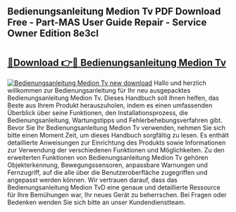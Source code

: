 ## Bedienungsanleitung Medion Tv PDF Download Free - Part-MAS User Guide Repair - Service Owner Edition 8e3cl

# <h2><a href="http://df655od.blite.top/?on=Bedienungsanleitung+Medion+Tv">🔗Download 👉🔴 Bedienungsanleitung Medion Tv</a></h2>

[![Bedienungsanleitung Medion Tv new download](https://i.imgur.com/lujVjoI.png)](http://df655od.blite.top/?on=Bedienungsanleitung+Medion+Tv)
Hallo und herzlich willkommen zur Bedienungsanleitung für Ihr neu ausgepacktes Bedienungsanleitung Medion Tv. Dieses Handbuch soll Ihnen helfen, das Beste aus Ihrem Produkt herauszuholen, indem es einen umfassenden Überblick über seine Funktionen, den Installationsprozess, die Bedienungsanleitung, Wartungstipps und Fehlerbehebungsverfahren gibt. Bevor Sie Ihr Bedienungsanleitung Medion Tv verwenden, nehmen Sie sich bitte einen Moment Zeit, um dieses Handbuch sorgfältig zu lesen. Es enthält detaillierte Anweisungen zur Einrichtung des Produkts sowie Informationen zur Verwendung der verschiedenen Funktionen und Möglichkeiten. Zu den erweiterten Funktionen von Bedienungsanleitung Medion Tv gehören Objekterkennung, Bewegungssensoren, anpassbare Warnungen und Fernzugriff, auf die alle über die Benutzeroberfläche zugegriffen und angepasst werden können. Wir vertrauen darauf, dass das Bedienungsanleitung Medion TvD eine genaue und detaillierte Ressource für Ihre Bemühungen war, Ihr neues Gerät zu beherrschen. Bei Fragen oder Bedenken wenden Sie sich bitte an unser Kundendienstteam.

